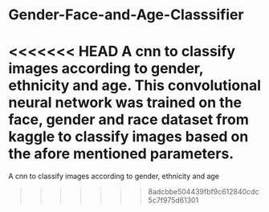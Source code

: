 # Gender-Face-and-Age-Classsifier
<<<<<<< HEAD
A cnn to classify images according to gender, ethnicity and age.
This convolutional neural network was trained on the face, gender and race dataset from kaggle to classify images based on the afore mentioned parameters.
=======
A cnn to classify images according to gender, ethnicity and age
>>>>>>> 8adcbbe504439fbf9c612840cdc5c7f975d61301
